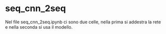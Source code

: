 # seq_cnn_2seq
Nel file seq_cnn_2seq.ipynb ci sono due celle,
nella prima si addestra la rete e nella seconda si usa il modello.
